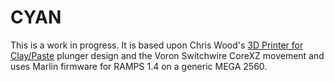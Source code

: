# CYAN

This is a work in progress. It is based upon Chris Wood's [3D Printer for Clay/Paste](https://builds.openbuilds.com/builds/3d-printer-for-printing-clay-paste.10302/) plunger design and the Voron Switchwire CoreXZ movement and uses Marlin firmware for RAMPS 1.4 on a generic MEGA 2560.
